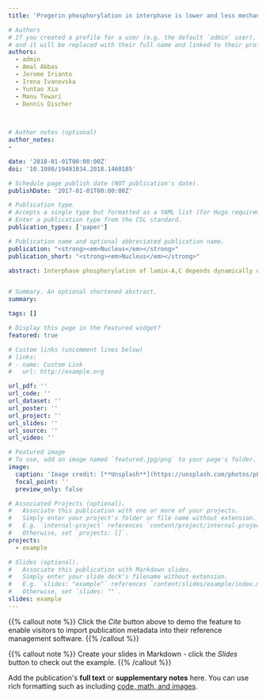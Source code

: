 ```yaml
---
title: 'Progerin phosphorylation in interphase is lower and less mechanosensitive than lamin-A, C in iPS-derived mesenchymal stem cells'

# Authors
# If you created a profile for a user (e.g. the default `admin` user), write the username (folder name) here
# and it will be replaced with their full name and linked to their profile.
authors:
  - admin
  - Amal Abbas
  - Jerome Irianto
  - Irena Ivanovska
  - Yuntao Xia
  - Manu Tewari
  - Dennis Discher

  

# Author notes (optional)
author_notes:
- 

date: '2018-01-01T00:00:00Z'
doi: '10.1080/19491034.2018.1460185'

# Schedule page publish date (NOT publication's date).
publishDate: '2017-01-01T00:00:00Z'

# Publication type.
# Accepts a single type but formatted as a YAML list (for Hugo requirements).
# Enter a publication type from the CSL standard.
publication_types: ['paper']

# Publication name and optional abbreviated publication name.
publication: "<strong><em>Nucleus</em></strong>"
publication_short: "<strong><em>Nucleus</em></strong>"

abstract: Interphase phosphorylation of lamin-A,C depends dynamically on a cell's microenvironment, including the stiffness of extracellular matrix. However, phosphorylation dynamics is poorly understood for diseased forms such as progerin, a permanently farnesylated mutant of LMNA that accelerates aging of stiff and mechanically stressed tissues. Here, fine-excision alignment mass spectrometry (FEA-MS) is developed to quantify progerin and its phosphorylation levels in patient iPS cells differentiated to mesenchymal stem cells (MSCs). The stoichiometry of total A-type lamins (including progerin) versus B-type lamins measured for Progeria iPS-MSCs prove similar to that of normal MSCs, with total A-type lamins more abundant than B-type lamins. However, progerin behaves more like farnesylated B-type lamins in mechanically-induced segregation from nuclear blebs. Phosphorylation of progerin at multiple sites in iPS-MSCs cultured on rigid plastic is also lower than that of normal lamin-A and C. Reduction of nuclear tension upon i) cell rounding/detachment from plastic, ii) culture on soft gels, and iii) inhibition of actomyosin stress increases phosphorylation and degradation of lamin-C > lamin-A > progerin. Such mechano-sensitivity diminishes, however, with passage as progerin and DNA damage accumulate. Lastly, transcription-regulating retinoids exert equal effects on both diseased and normal A-type lamins, suggesting a differential mechano-responsiveness might best explain the stiff tissue defects in Progeria.


# Summary. An optional shortened abstract.
summary: 

tags: []

# Display this page in the Featured widget?
featured: true

# Custom links (uncomment lines below)
# links:
# - name: Custom Link
#   url: http://example.org

url_pdf: ''
url_code: ''
url_dataset: ''
url_poster: ''
url_project: ''
url_slides: ''
url_source: ''
url_video: ''

# Featured image
# To use, add an image named `featured.jpg/png` to your page's folder.
image:
  caption: 'Image credit: [**Unsplash**](https://unsplash.com/photos/pLCdAaMFLTE)'
  focal_point: ''
  preview_only: false

# Associated Projects (optional).
#   Associate this publication with one or more of your projects.
#   Simply enter your project's folder or file name without extension.
#   E.g. `internal-project` references `content/project/internal-project/index.md`.
#   Otherwise, set `projects: []`.
projects:
  - example

# Slides (optional).
#   Associate this publication with Markdown slides.
#   Simply enter your slide deck's filename without extension.
#   E.g. `slides: "example"` references `content/slides/example/index.md`.
#   Otherwise, set `slides: ""`.
slides: example
---
```


{{% callout note %}}
Click the _Cite_ button above to demo the feature to enable visitors to import publication metadata into their reference management software.
{{% /callout %}}

{{% callout note %}}
Create your slides in Markdown - click the _Slides_ button to check out the example.
{{% /callout %}}

Add the publication's **full text** or **supplementary notes** here. You can use rich formatting such as including [code, math, and images](https://docs.hugoblox.com/content/writing-markdown-latex/).
